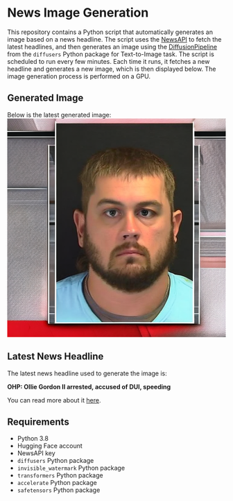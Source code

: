 # News Image Generation
This repository contains a Python script that automatically generates an image based on a news headline. The script uses the [NewsAPI](https://newsapi.org/) to fetch the latest headlines, and then generates an image using the [DiffusionPipeline](https://github.com/huggingface/diffusers) from the `diffusers` Python package for Text-to-Image task.
The script is scheduled to run every few minutes. Each time it runs, it fetches a new headline and generates a new image, which is then displayed below. The image generation process is performed on a GPU.

## Generated Image
Below is the latest generated image:
![Generated Image](image.png)

## Latest News Headline
The latest news headline used to generate the image is:

**OHP: Ollie Gordon II arrested, accused of DUI, speeding**

You can read more about it [here](https://news.google.com/rss/articles/CBMiTWh0dHBzOi8vd3d3LmtvY28uY29tL2FydGljbGUvb2xsaWUtZ29yZG9uLWlpLWFycmVzdGVkLW9rbGFob21hLXN0YXRlLzYxNDcyODkz0gEA?oc=5).

## Requirements
- Python 3.8
- Hugging Face account
- NewsAPI key
- `diffusers` Python package
- `invisible_watermark` Python package
- `transformers` Python package
- `accelerate` Python package
- `safetensors` Python package
